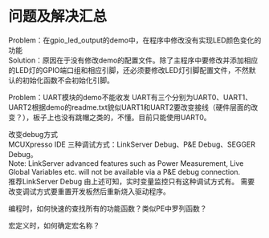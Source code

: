 # 问题及解决汇总

Problem：在gpio_led_output的demo中，在程序中修改没有实现LED颜色变化的功能    
Solution：原因在于没有修改demo的配置文件。除了主程序中要修改并添加相应的LED灯的GPIO端口组和相应引脚，还必须要修改LED灯引脚配置文件，不然默认的初始化函数不会初始化引脚。  

Problem：UART模块的demo不能收发
UART有三个分别为UART0、UART1、UART2根据demo的readme.txt貌似UART1和UART2要改变接线（硬件层面的改变？），板子上也没有跳帽之类的，不懂。目前只能使用UART0。

改变debug方式  
MCUXpresso IDE 三种调试方式：LinkServer Debug、P&E Debug、SEGGER Debug。  
Note: LinkServer advanced features such as Power Measurement, Live Global Variables etc. will
not be available via a P&E debug connection.   
推荐LinkServer Debug 由上述可知，实时变量监控只有这种调试方式有。
需要改变调试方式要重置开发板然后重新烧入驱动程序。
  
  
  
编程时，如何快速的查找所有的功能函数？类似PE中罗列函数？

宏定义时，如何确定宏名称？

